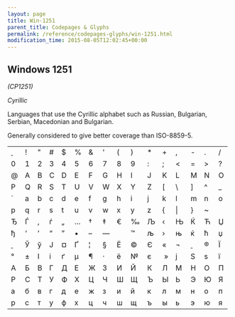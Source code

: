 ```yaml
---
layout: page
title: Win-1251
parent_title: Codepages & Glyphs
permalink: /reference/codepages-glyphs/win-1251.html
modification_time: 2015-08-05T12:02:45+00:00
---
```




<h2>Windows 1251</h2>
<p><i>(CP1251)</i></p>
<p><i>Cyrillic</i></p>
<p>Languages that use the <span class="mw-redirect">Cyrillic</span> alphabet such as Russian, Bulgarian, Serbian, Macedonian and Bulgarian.</p>
<p>Generally considered to give better coverage than ISO-8859-5.</p>
<table class="table"> <tbody>
<tr>
<td style="text-decoration: underline">&nbsp;</td>
<td>!</td>
<td>"</td>
<td>#</td>
<td>$</td>
<td>%</td>
<td>&amp; 

</td>
<td>'</td>
<td>(</td>
<td>)</td>
<td>*</td>
<td>+</td>
<td>,</td>
<td>-</td>
<td>.</td>
<td>/</td>
</tr>
<tr>
<td>0</td>
<td>1</td>
<td>2</td>
<td>3</td>
<td>4</td>
<td>5</td>
<td>6</td>
<td>7</td>
<td>8</td>
<td>9</td>
<td>:</td>
<td>;</td>
<td>&lt;</td>
<td>=</td>
<td>&gt;</td>
<td>?</td>
</tr>
<tr>
<td>@</td>
<td>A</td>
<td>B</td>
<td>C</td>
<td>D</td>
<td>E</td>
<td>F</td>
<td>G</td>
<td>H</td>
<td>I</td>
<td>J</td>
<td>K</td>
<td>L</td>
<td>M</td>
<td>N</td>
<td>O</td>
</tr>
<tr>
<td>P</td>
<td>Q</td>
<td>R</td>
<td>S</td>
<td>T</td>
<td>U</td>
<td>V</td>
<td>W</td>
<td>X</td>
<td>Y</td>
<td>Z</td>
<td>[</td>
<td>\</td>
<td>]</td>
<td>^</td>
<td>_</td>
</tr>
<tr>
<td>`</td>
<td>a</td>
<td>b</td>
<td>c</td>
<td>d</td>
<td>e</td>
<td>f</td>
<td>g</td>
<td>h</td>
<td>i</td>
<td>j</td>
<td>k</td>
<td>l</td>
<td>m</td>
<td>n</td>
<td>o</td>
</tr>
<tr>
<td>p</td>
<td>q</td>
<td>r</td>
<td>s</td>
<td>t</td>
<td>u</td>
<td>v</td>
<td>w</td>
<td>x</td>
<td>y</td>
<td>z</td>
<td>{</td>
<td>|</td>
<td>}</td>
<td>~</td>
<td>&nbsp;</td>
</tr>
<tr>
<td>Ђ</td>
<td>Ѓ</td>
<td>‚</td>
<td>ѓ</td>
<td>„</td>
<td>…</td>
<td>†</td>
<td>‡</td>
<td>€</td>
<td>‰</td>
<td>Љ</td>
<td>‹</td>
<td class="pmhBottomCenter">Њ</td>
<td>Ќ</td>
<td>Ћ</td>
<td>Џ</td>
</tr>
<tr>
<td>ђ</td>
<td>‘</td>
<td>’</td>
<td>“</td>
<td>”</td>
<td>•</td>
<td>–</td>
<td>—</td>
<td>&nbsp;</td>
<td>™</td>
<td>љ</td>
<td>›</td>
<td>њ</td>
<td>ќ</td>
<td>ћ</td>
<td>џ</td>
</tr>
<tr>
<td style="text-decoration: underline">&nbsp;</td>
<td>Ў</td>
<td>ў</td>
<td>Ј</td>
<td>¤</td>
<td>Ґ</td>
<td>¦</td>
<td>§</td>
<td>Ё</td>
<td>©</td>
<td>Є</td>
<td>«</td>
<td>¬</td>
<td style="text-decoration: underline">&nbsp;</td>
<td>®</td>
<td>Ї</td>
</tr>
<tr>
<td>°</td>
<td>±</td>
<td>І</td>
<td>і</td>
<td>ґ</td>
<td>µ</td>
<td>¶</td>
<td>·</td>
<td>ё</td>
<td>№</td>
<td>є</td>
<td>&nbsp;»</td>
<td>ј</td>
<td>Ѕ</td>
<td>ѕ</td>
<td>ї</td>
</tr>
<tr>
<td>А</td>
<td>Б</td>
<td>В</td>
<td>Г</td>
<td>Д</td>
<td>Е</td>
<td>Ж</td>
<td>З</td>
<td>И</td>
<td>Й</td>
<td>К</td>
<td>Л</td>
<td>М</td>
<td>Н</td>
<td>О</td>
<td>П</td>
</tr>
<tr>
<td>Р</td>
<td>С</td>
<td>Т</td>
<td>У</td>
<td>Ф</td>
<td>Х</td>
<td>Ц</td>
<td>Ч</td>
<td>Ш</td>
<td>Щ</td>
<td>Ъ</td>
<td>Ы</td>
<td>Ь</td>
<td>Э</td>
<td>Ю</td>
<td>Я</td>
</tr>
<tr>
<td>а</td>
<td>б</td>
<td>в</td>
<td>г</td>
<td>д</td>
<td>е</td>
<td>ж</td>
<td>з</td>
<td>и</td>
<td>й</td>
<td>к</td>
<td>л</td>
<td>м</td>
<td>н</td>
<td>о</td>
<td>п</td>
</tr>
<tr>
<td>р</td>
<td>с</td>
<td>т</td>
<td>у</td>
<td>ф</td>
<td>х</td>
<td>ц</td>
<td>ч</td>
<td>ш</td>
<td>щ</td>
<td>ъ</td>
<td>ы</td>
<td>ь</td>
<td>э</td>
<td>ю</td>
<td>я</td>
</tr>
</tbody> </table>
<p>&nbsp;</p>
<p>&nbsp;</p>
